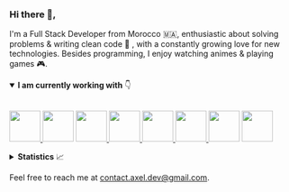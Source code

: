 ### Hi there 👋,

I'm a Full Stack Developer from Morocco 🇲🇦, enthusiastic about solving problems & writing clean code :rainbow: , with a constantly growing love for new technologies. Besides programming, I enjoy watching animes & playing games :video_game:.

<details open>
  <summary><b>I am currently working with</b> 👇</summary>

  <br/>

  <a href="https://angular.io/" taget="_blank"><img src="https://i0.wp.com/stickykart.com/wp-content/uploads/2017/01/sticker900x900.png?resize=350%2C350&ssl=1" width="55" height="55" />
  <a href="https://firebase.google.com/" taget="_blank"><img src="https://firebaseopensource.com/logo-small.png" width="55" height="55" /></a>
  <a href="https://reactjs.org/" taget="_blank"><img src="https://res.cloudinary.com/practicaldev/image/fetch/s--VHkumAEb--/c_limit,f_auto,fl_progressive,q_80,w_375/https://dev-to-uploads.s3.amazonaws.com/uploads/badge/badge_image/26/react-sticker.png" width="55" height="55" />
  <a href="https://nodejs.org/en/" taget="_blank"><img src="https://res.cloudinary.com/practicaldev/image/fetch/s--JEjbOLD1--/c_limit,f_auto,fl_progressive,q_80,w_375/https://dev-to-uploads.s3.amazonaws.com/uploads/badge/badge_image/23/node-sticker.png" width="55" height="55" />
  <a href="https://www.php.net/" taget="_blank"><img src="https://devstickers.com/assets/img/pro/n72z.png" width="55" height="55" />
  <a href="https://www.python.org/" taget="_blank"><img src="https://devstickers.com/assets/img/pro/p3jo.png" width="55" height="55" />
  <a href="https://git-scm.com/" taget="_blank"><img src="https://res.cloudinary.com/practicaldev/image/fetch/s--ytlCYKyP--/c_limit,f_auto,fl_progressive,q_80,w_375/https://dev-to-uploads.s3.amazonaws.com/uploads/badge/badge_image/22/git-sticker.png" width="55" height="55" /></a>
  <a href="https://code.visualstudio.com/" taget="_blank"><img src="https://devstickers.com/assets/img/pro/saxu.png" width="55" height="55" /></a>

</details>

<details>
  <summary><b>Statistics</b> 📈</summary>

  <div align="center">
  
  <a href="https://github.com/AXeL-dev">
    <img align="center" src="https://github-readme-stats.vercel.app/api?username=axel-dev&count_private=true&include_all_commits=true&show_icons=true&hide_border=true" alt="AXeL's github stats" />
  </a>
  
  <a href="https://github.com/AXeL-dev">
    <img align="center" src="https://github-readme-stats.vercel.app/api/top-langs?username=axel-dev&layout=compact&hide_border=true" alt="Top Langs" />
  </a>
  
  <br/>
  <br/>
  
  ![visitors](https://visitor-badge.glitch.me/badge?page_id=axel-dev)

  </div>
</details>

Feel free to reach me at [contact.axel.dev@gmail.com](mailto:contact.axel.dev@gmail.com).
